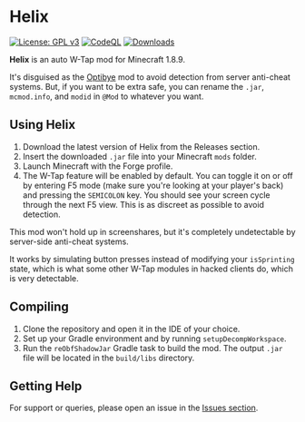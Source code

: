 # Helix

[![License: GPL v3](https://img.shields.io/badge/License-GPLv3-blue.svg)](https://www.gnu.org/licenses/gpl-3.0)
[![CodeQL](https://github.com/Foulest/Helix/actions/workflows/github-code-scanning/codeql/badge.svg)](https://github.com/Foulest/Helix/actions/workflows/github-code-scanning/codeql)
[![Downloads](https://img.shields.io/github/downloads/Foulest/Helix/total.svg)](https://github.com/Foulest/Helix/releases)

**Helix** is an auto W-Tap mod for Minecraft 1.8.9.

It's disguised as the [Optibye](https://modrinth.com/mod/optibye) mod to avoid detection from server anti-cheat systems.
But, if you want to be extra safe, you can rename the `.jar`, `mcmod.info`, and `modid` in `@Mod` to whatever you want.

## Using Helix

1. Download the latest version of Helix from the Releases section.
2. Insert the downloaded `.jar` file into your Minecraft `mods` folder.
3. Launch Minecraft with the Forge profile.
4. The W-Tap feature will be enabled by default. You can toggle it on or off by entering F5 mode (make sure you're
   looking at your player's back) and pressing the `SEMICOLON` key. You should see your screen cycle through the next F5
   view. This is as discreet as possible to avoid detection.

This mod won't hold up in screenshares, but it's completely undetectable by server-side anti-cheat systems.

It works by simulating button presses instead of modifying your `isSprinting` state, which is what some other W-Tap
modules in hacked clients do, which is very detectable.

## Compiling

1. Clone the repository and open it in the IDE of your choice.
2. Set up your Gradle environment and by running `setupDecompWorkspace`.
3. Run the `reObfShadowJar` Gradle task to build the mod. The output `.jar` file will be located in the `build/libs`
   directory.

## Getting Help

For support or queries, please open an issue in the [Issues section](https://github.com/Foulest/Vault/issues).
